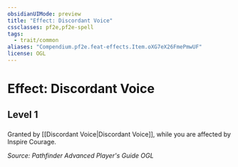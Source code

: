 ```yaml
---
obsidianUIMode: preview
title: "Effect: Discordant Voice"
cssclasses: pf2e,pf2e-spell
tags:
  - trait/common
aliases: "Compendium.pf2e.feat-effects.Item.oXG7eX26FmePmwUF"
license: OGL
---
```

# Effect: Discordant Voice
## Level 1
### 






Granted by [[Discordant Voice|Discordant Voice]], while you are affected by Inspire Courage.

*Source: Pathfinder Advanced Player's Guide*
*OGL*